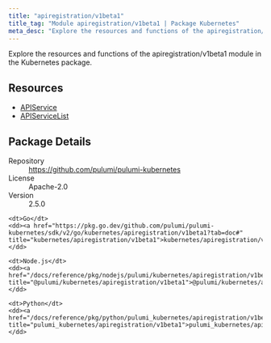 ```yaml
---
title: "apiregistration/v1beta1"
title_tag: "Module apiregistration/v1beta1 | Package Kubernetes"
meta_desc: "Explore the resources and functions of the apiregistration/v1beta1 module in the Kubernetes package."
---
```


<!-- WARNING: this file was generated by Pulumi Docs Generator. -->
<!-- Do not edit by hand unless you're certain you know what you are doing! -->

Explore the resources and functions of the apiregistration/v1beta1 module in the Kubernetes package.

<h2 id="resources">Resources</h2>
<ul class="api">
    <li><a href="apiservice" title="APIService"><span class="symbol resource"></span>APIService</a></li>
    <li><a href="apiservicelist" title="APIServiceList"><span class="symbol resource"></span>APIServiceList</a></li>
</ul>

<h2 id="package-details">Package Details</h2>
<dl class="package-details">
	<dt>Repository</dt>
	<dd><a href="https://github.com/pulumi/pulumi-kubernetes">https://github.com/pulumi/pulumi-kubernetes</a></dd>
	<dt>License</dt>
	<dd>Apache-2.0</dd>
	<dt>Version</dt>
	<dd>2.5.0</dd>
</dl>



<dl class="tabular">

    <dt>Go</dt>
    <dd><a href="https://pkg.go.dev/github.com/pulumi/pulumi-kubernetes/sdk/v2/go/kubernetes/apiregistration/v1beta1?tab=doc#" title="kubernetes/apiregistration/v1beta1">kubernetes/apiregistration/v1beta1</a></dd>

    <dt>Node.js</dt>
    <dd><a href="/docs/reference/pkg/nodejs/pulumi/kubernetes/apiregistration/v1beta1/#" title="@pulumi/kubernetes/apiregistration/v1beta1">@pulumi/kubernetes/apiregistration/v1beta1</a></dd>

    <dt>Python</dt>
    <dd><a href="/docs/reference/pkg/python/pulumi_kubernetes/apiregistration/v1beta1" title="pulumi_kubernetes/apiregistration/v1beta1">pulumi_kubernetes/apiregistration/v1beta1</a></dd>

</dl>

